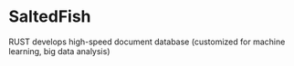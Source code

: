 # SaltedFish
RUST develops high-speed document database (customized for machine learning, big data analysis)

